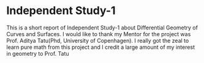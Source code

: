 # Independent Study-1
This is a short report of Independent Study-1 about Differential Geometry of Curves and Surfaces. I would like to thank my Mentor for the project was Prof. Aditya Tatu(Phd, University of Copenhagen). I really got the zeal to learn pure math from this project and I credit a large amount of my interest in geometry to Prof. Tatu
 
